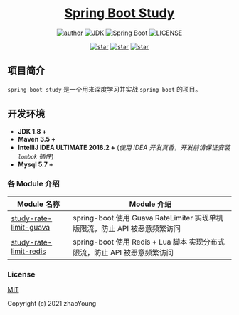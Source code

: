 <h1 align="center"><a href="https://github.com/wenzhouzhao" target="_blank">Spring Boot Study</a></h1>
<p align="center">
  <a href="https://www.codecloud.cloud"><img alt="author" src="https://img.shields.io/badge/author-zhaoYoung-blue.svg"/></a>
  <a href="https://www.oracle.com/technetwork/java/javase/downloads/index.html"><img alt="JDK" src="https://img.shields.io/badge/JDK-1.8.0_162-orange.svg"/></a>
  <a href="https://docs.spring.io/spring-boot/docs/2.1.0.RELEASE/reference/html/"><img alt="Spring Boot" src="https://img.shields.io/badge/Spring Boot-2.1.0.RELEASE-brightgreen.svg"/></a>
  <a href="https://github.com/wenzhouzhao/spring-boot-study/blob/master/LICENSE"><img alt="LICENSE" src="https://img.shields.io/github/license/wenzhouzhao/spring-boot-study.svg"/></a>
</p>

<p align="center">
  <a href="https://github.com/wenzhouzhao/spring-boot-study/stargazers"><img alt="star" src="https://img.shields.io/github/stars/wenzhouzhao/spring-boot-study?label=Stars&style=social"/></a>
  <a href="https://github.com/wenzhouzhao/spring-boot-study/network/members"><img alt="star" src="https://img.shields.io/github/forks/wenzhouzhao/spring-boot-study.svg?label=Fork&style=social"/></a>
  <a href="https://github.com/wenzhouzhao/spring-boot-study/watchers"><img alt="star" src="https://img.shields.io/github/watchers/wenzhouzhao/spring-boot-study.svg?label=Watch&style=social"/></a>
</p>

## 项目简介
`spring boot study` 是一个用来深度学习并实战 `spring boot` 的项目。


## 开发环境

- **JDK 1.8 +**
- **Maven 3.5 +**
- **IntelliJ IDEA ULTIMATE 2018.2 +** (*使用 IDEA 开发真香，开发前请保证安装 `lombok` 插件*)
- **Mysql 5.7 +**

### 各 Module 介绍

| Module 名称                                                  | Module 介绍                                                  |
| ------------------------------------------------------------ | ------------------------------------------------------------ |
| [study-rate-limit-guava](./study-rate-limit-guava)               | spring-boot 使用 Guava RateLimiter 实现单机版限流，防止 API 被恶意频繁访问  |
| [study-rate-limit-redis](./study-rate-limit-redis)               | spring-boot 使用 Redis + Lua 脚本 实现分布式限流，防止 API 被恶意频繁访问  |


### License

[MIT](http://opensource.org/licenses/MIT)

Copyright (c) 2021 zhaoYoung